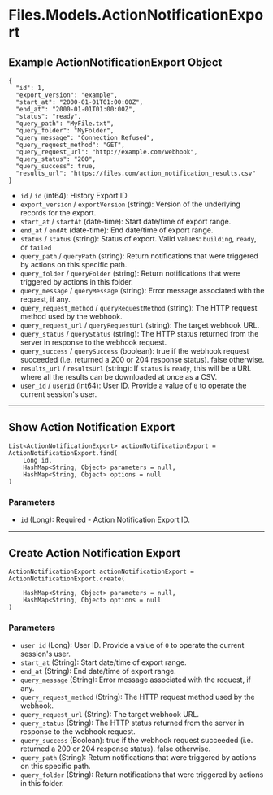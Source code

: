 # Files.Models.ActionNotificationExport

## Example ActionNotificationExport Object

```
{
  "id": 1,
  "export_version": "example",
  "start_at": "2000-01-01T01:00:00Z",
  "end_at": "2000-01-01T01:00:00Z",
  "status": "ready",
  "query_path": "MyFile.txt",
  "query_folder": "MyFolder",
  "query_message": "Connection Refused",
  "query_request_method": "GET",
  "query_request_url": "http://example.com/webhook",
  "query_status": "200",
  "query_success": true,
  "results_url": "https://files.com/action_notification_results.csv"
}
```

* `id` / `id`  (int64): History Export ID
* `export_version` / `exportVersion`  (string): Version of the underlying records for the export.
* `start_at` / `startAt`  (date-time): Start date/time of export range.
* `end_at` / `endAt`  (date-time): End date/time of export range.
* `status` / `status`  (string): Status of export.  Valid values: `building`, `ready`, or `failed`
* `query_path` / `queryPath`  (string): Return notifications that were triggered by actions on this specific path.
* `query_folder` / `queryFolder`  (string): Return notifications that were triggered by actions in this folder.
* `query_message` / `queryMessage`  (string): Error message associated with the request, if any.
* `query_request_method` / `queryRequestMethod`  (string): The HTTP request method used by the webhook.
* `query_request_url` / `queryRequestUrl`  (string): The target webhook URL.
* `query_status` / `queryStatus`  (string): The HTTP status returned from the server in response to the webhook request.
* `query_success` / `querySuccess`  (boolean): true if the webhook request succeeded (i.e. returned a 200 or 204 response status). false otherwise.
* `results_url` / `resultsUrl`  (string): If `status` is `ready`, this will be a URL where all the results can be downloaded at once as a CSV.
* `user_id` / `userId`  (int64): User ID.  Provide a value of `0` to operate the current session's user.


---

## Show Action Notification Export

```
List<ActionNotificationExport> actionNotificationExport = ActionNotificationExport.find(
    Long id, 
    HashMap<String, Object> parameters = null,
    HashMap<String, Object> options = null
)
```

### Parameters

* `id` (Long): Required - Action Notification Export ID.


---

## Create Action Notification Export

```
ActionNotificationExport actionNotificationExport = ActionNotificationExport.create(
    
    HashMap<String, Object> parameters = null,
    HashMap<String, Object> options = null
)
```

### Parameters

* `user_id` (Long): User ID.  Provide a value of `0` to operate the current session's user.
* `start_at` (String): Start date/time of export range.
* `end_at` (String): End date/time of export range.
* `query_message` (String): Error message associated with the request, if any.
* `query_request_method` (String): The HTTP request method used by the webhook.
* `query_request_url` (String): The target webhook URL.
* `query_status` (String): The HTTP status returned from the server in response to the webhook request.
* `query_success` (Boolean): true if the webhook request succeeded (i.e. returned a 200 or 204 response status). false otherwise.
* `query_path` (String): Return notifications that were triggered by actions on this specific path.
* `query_folder` (String): Return notifications that were triggered by actions in this folder.
